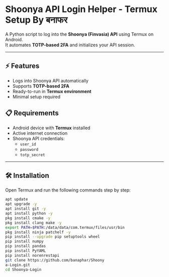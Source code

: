 # Shoonya API Login Helper - Termux Setup **By बनाफर**


A Python script to log into the **Shoonya (Finvasia) API** using Termux on Android.  
It automates **TOTP-based 2FA** and initializes your API session.

---

## ⚡ Features

- Logs into Shoonya API automatically  
- Supports **TOTP-based 2FA**  
- Ready-to-run in **Termux environment**  
- Minimal setup required  

## 📋 Requirements

- Android device with **Termux** installed  
- Active internet connection  
- Shoonya API credentials:  
  - `user_id`  
  - `password`  
  - `totp_secret`  

---

## 🛠️ Installation

Open Termux and run the following commands step by step:

```bash
apt update
apt upgrade -y
apt install git -y
apt install python -y
pkg install cmake -y
pkg install clang make -y
export PATH=$PATH:/data/data/com.termux/files/usr/bin
pkg install ninja patchelf -y
pip install --upgrade pip setuptools wheel
pip install numpy
pip install pandas
pip install PyYAML
pip install norenrestapi
git clone https://github.com/banaphar/Shoony
a-Login.git
cd Shoonya-Login
